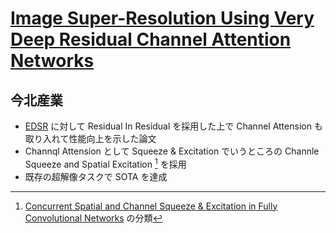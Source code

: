 # [Image Super-Resolution Using Very Deep Residual Channel Attention Networks](https://arxiv.org/abs/1807.02758)

## 今北産業

* [EDSR](../EDSR/) に対して Residual In Residual を採用した上で Channel Attension も取り入れて性能向上を示した論文
* Channql Attension として Squeeze & Excitation でいうところの Channle Squeeze and Spatial Excitation [^SqueezeAndExcitation] を採用
* 既存の超解像タスクで SOTA を達成

[^SqueezeAndExcitation]: [Concurrent Spatial and Channel Squeeze & Excitation in Fully Convolutional Networks](https://arxiv.org/abs/1803.02579) の分類
